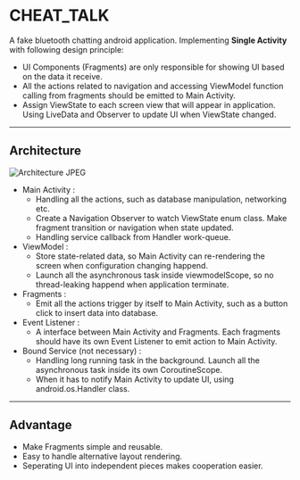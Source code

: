 # CHEAT_TALK
A fake bluetooth chatting android application. Implementing **Single Activity** with following design principle:
* UI Components (Fragments) are only responsible for showing UI based on the data it receive.
* All the actions related to navigation and accessing ViewModel function calling from fragments should be emitted to Main Activity.
* Assign ViewState to each screen view that will appear in application. Using LiveData and Observer to update UI when ViewState changed.
---
## Architecture
![Architecture JPEG](https://i.imgur.com/N9u5sGy.jpg)

* Main Activity : 
    * Handling all the actions, such as database manipulation, networking etc.
    * Create a Navigation Observer to watch ViewState enum class. Make fragment transition or navigation when state updated.
    * Handling service callback from Handler work-queue.
* ViewModel :
    * Store state-related data, so Main Activity can re-rendering the screen when configuration changing happend.
    * Launch all the asynchronous task inside viewmodelScope, so no thread-leaking happend when application terminate.
* Fragments :
    * Emit all the actions trigger by itself to Main Activity, such as a button click to insert data into database. 
* Event Listener :
    * A interface between Main Activity and Fragments. Each fragments should have its own Event Listener to emit action to Main Activity.
* Bound Service (not necessary) :
    * Handling long running task in the background. Launch all the asynchronous task inside its own CoroutineScope.
    * When it has to notify Main Activity to update UI, using android.os.Handler class.  

---
## Advantage
* Make Fragments simple and reusable.
* Easy to handle alternative layout rendering.
* Seperating UI into independent pieces makes cooperation easier.

